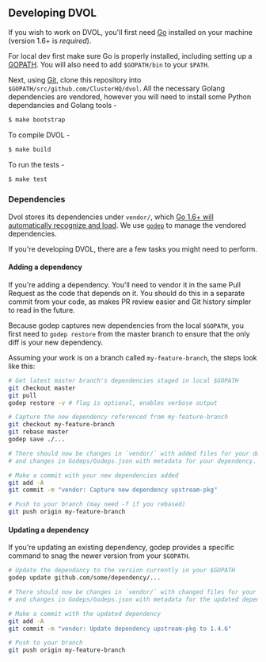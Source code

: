 Developing DVOL
---------------

If you wish to work on DVOL, you'll first need [Go](http://www.golang.org) installed on your machine (version 1.6+ is *required*).

For local dev first make sure Go is properly installed, including setting up a [GOPATH](http://golang.org/doc/code.html#GOPATH). You will also need to add `$GOPATH/bin` to your `$PATH`.


Next, using [Git](https://git-scm.com/), clone this repository into `$GOPATH/src/github.com/ClusterHQ/dvol`. All the necessary Golang dependencies are vendored, however you will need to install some Python dependancies and Golang tools -

```sh
$ make bootstrap
```

To compile DVOL -

```sh
$ make build
```

To run the tests -

```sh
$ make test
```

### Dependencies

Dvol stores its dependencies under `vendor/`, which [Go 1.6+ will automatically recognize and load](https://golang.org/cmd/go/#hdr-Vendor_Directories). We use [`godep`](https://github.com/tools/godep) to manage the vendored dependencies.

If you're developing DVOL, there are a few tasks you might need to perform.

#### Adding a dependency

If you're adding a dependency. You'll need to vendor it in the same Pull Request as the code that depends on it. You should do this in a separate commit from your code, as makes PR review easier and Git history simpler to read in the future.

Because godep captures new dependencies from the local `$GOPATH`, you first need to `godep restore` from the master branch to ensure that the only diff is your new dependency.

Assuming your work is on a branch called `my-feature-branch`, the steps look like this:

```bash
# Get latest master branch's dependencies staged in local $GOPATH
git checkout master
git pull
godep restore -v # flag is optional, enables verbose output

# Capture the new dependency referenced from my-feature-branch
git checkout my-feature-branch
git rebase master
godep save ./...

# There should now be changes in `vendor/` with added files for your dependency,
# and changes in Godeps/Godeps.json with metadata for your dependency.

# Make a commit with your new dependencies added
git add -A
git commit -m "vendor: Capture new dependency upstream-pkg"

# Push to your branch (may need -f if you rebased)
git push origin my-feature-branch
```

#### Updating a dependency

If you're updating an existing dependency, godep provides a specific command to snag the newer version from your `$GOPATH`.

```bash
# Update the dependancy to the version currently in your $GOPATH
godep update github.com/some/dependency/...

# There should now be changes in `vendor/` with changed files for your dependency,
# and changes in Godeps/Godeps.json with metadata for the updated dependency.

# Make a commit with the updated dependency
git add -A
git commit -m "vendor: Update dependency upstream-pkg to 1.4.6"

# Push to your branch
git push origin my-feature-branch


